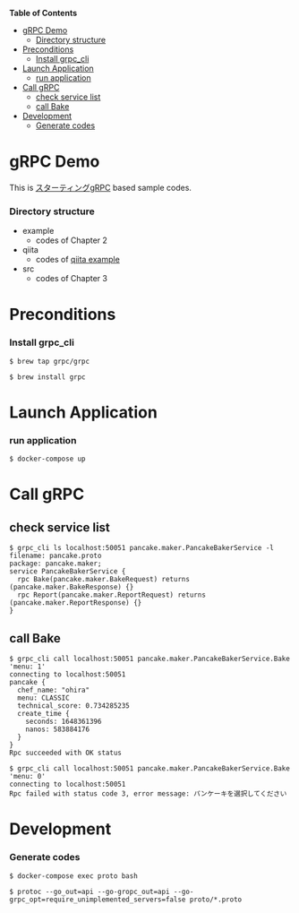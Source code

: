 <!-- START doctoc generated TOC please keep comment here to allow auto update -->
<!-- DON'T EDIT THIS SECTION, INSTEAD RE-RUN doctoc TO UPDATE -->
**Table of Contents**

- [gRPC Demo](#grpc-demo)
    - [Directory structure](#directory-structure)
- [Preconditions](#preconditions)
    - [Install grpc_cli](#install-grpc_cli)
- [Launch Application](#launch-application)
    - [run application](#run-application)
- [Call gRPC](#call-grpc)
  - [check service list](#check-service-list)
  - [call Bake](#call-bake)
- [Development](#development)
    - [Generate codes](#generate-codes)

<!-- END doctoc generated TOC please keep comment here to allow auto update -->

# gRPC Demo

This is [スターティングgRPC](https://www.amazon.co.jp/dp/B087R87L6Z) based sample codes.

### Directory structure

- example
    - codes of Chapter 2
- qiita
    - codes of [qiita example](https://qiita.com/drafts/a4e06a3e7e8c8dfef4df) 
- src
    - codes of Chapter 3 

# Preconditions

### Install grpc_cli

```shell
$ brew tap grpc/grpc

$ brew install grpc
```

# Launch Application

### run application

```shell
$ docker-compose up
```

# Call gRPC

## check service list

```shell
$ grpc_cli ls localhost:50051 pancake.maker.PancakeBakerService -l
filename: pancake.proto
package: pancake.maker;
service PancakeBakerService {
  rpc Bake(pancake.maker.BakeRequest) returns (pancake.maker.BakeResponse) {}
  rpc Report(pancake.maker.ReportRequest) returns (pancake.maker.ReportResponse) {}
}
```

## call Bake

```shell
$ grpc_cli call localhost:50051 pancake.maker.PancakeBakerService.Bake 'menu: 1'
connecting to localhost:50051
pancake {
  chef_name: "ohira"
  menu: CLASSIC
  technical_score: 0.734285235
  create_time {
    seconds: 1648361396
    nanos: 583884176
  }
}
Rpc succeeded with OK status
```

```shell
$ grpc_cli call localhost:50051 pancake.maker.PancakeBakerService.Bake 'menu: 0'
connecting to localhost:50051
Rpc failed with status code 3, error message: パンケーキを選択してください
```

# Development

### Generate codes

```shell
$ docker-compose exec proto bash

$ protoc --go_out=api --go-gropc_out=api --go-grpc_opt=require_unimplemented_servers=false proto/*.proto
```